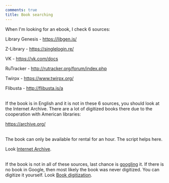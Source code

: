 ```yaml
---
comments: true
title: Book searching
---
```


When I'm looking for an ebook, I check 6 sources:

Library Genesis - <https://libgen.is/>

Z-Library - <https://singlelogin.re/>

VK - <https://vk.com/docs>

RuTracker - <http://rutracker.org/forum/index.php>

Twirpx - <https://www.twirpx.org/>

Flibusta - <http://flibusta.is/a>
<br><br>

If the book is in English and it is not in these 6 sources, you should look at the Internet Archive. There are a lot of digitized books there due to the cooperation with American libraries:

<https://archive.org/>
<br><br>

The book can only be available for rental for an hour. The script helps here.

Look [Internet Archive](/en/internet-archive).
<br><br>

If the book is not in all of these sources, last chance is [googling](/en/search-engines) it. If there is no book in Google, then most likely the book was never digitized. You can digitize it yourself. Look [Book digitization](/en/book-digitization).